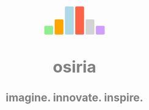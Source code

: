 <style>
.vertical-text {
    writing-mode: vertical-lr;
    text-orientation: upright;
}
</style>
<br>
<br>
<br>
<br>
<br>
<br>
<br>
<center>
<body>
<span class="vertical-text" style="background-color:lightgreen;border-radius: 3px;padding: 3px;"> </span>
<span class="vertical-text" style="background-color:orange;border-radius: 3px;padding: 3px;">  </span>
<span class="vertical-text" style="background-color:lightblue;border-radius: 3px;padding: 3px;">    </span>
<span class="vertical-text" style="background-color:tomato;border-radius: 3px;padding: 3px;">    </span>
<span class="vertical-text" style="background-color:lightgrey;border-radius: 3px;padding: 3px;">  </span>
<span class="vertical-text" style="background-color:#CF9FFF;border-radius: 3px;padding: 3px;"> </span>
</body>
</center>
<br>
<center><h1><span style="font-size:1.5em;color:grey">osiria</span></h1></center>
<center><h1><span style="color:grey">imagine. innovate. inspire.</span></h1></center>
